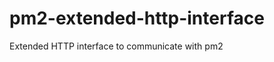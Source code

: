 pm2-extended-http-interface
===========================

Extended HTTP interface to communicate with pm2
